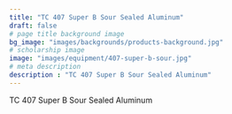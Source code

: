 ```yaml
---
title: "TC 407 Super B Sour Sealed Aluminum"
draft: false
# page title background image
bg_image: "images/backgrounds/products-background.jpg"
# scholarship image
image: "images/equipment/407-super-b-sour.jpg"
# meta description
description : "TC 407 Super B Sour Sealed Aluminum"
---
```


TC 407 Super B Sour Sealed Aluminum